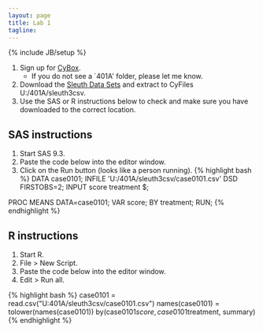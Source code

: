 ```yaml
---
layout: page
title: Lab 1
tagline: 
---
```

{% include JB/setup %}

1. Sign up for [CyBox](https://iastate.box.com/).
    - If you do not see a `401A' folder, please let me know.
2. Download the [Sleuth Data Sets](http://www.science.oregonstate.edu/~schafer/Sleuth/files/sleuth3csv.zip) and extract to CyFiles U:/401A/sleuth3csv.
3. Use the SAS or R instructions below to check and make sure you have downloaded to the correct location.



SAS instructions
---
1. Start SAS 9.3.
1. Paste the code below into the editor window.
1. Click on the Run button (looks like a person running).
{% highlight bash %}
DATA case0101;
  INFILE 'U:/401A/sleuth3csv/case0101.csv' DSD FIRSTOBS=2;
  INPUT score treatment $;
    
PROC MEANS DATA=case0101;
  VAR score;
  BY treatment;
  RUN;
{% endhighlight %}

R instructions
---

1. Start R.
1. File > New Script.
1. Paste the code below into the editor window.
1. Edit > Run all.

{% highlight bash %}
case0101 = read.csv("U:401A/sleuth3csv/case0101.csv")
names(case0101) = tolower(names(case0101))
by(case0101$score, case0101$treatment, summary)
{% endhighlight %}

